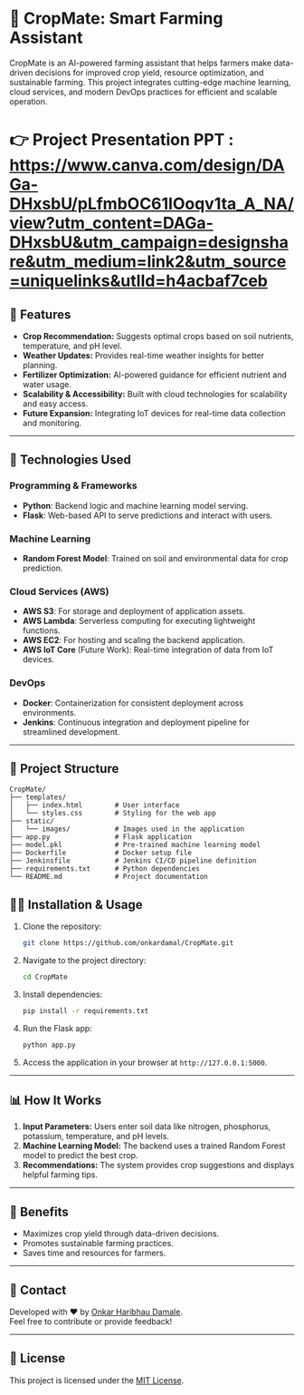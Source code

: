 
# 🌾 CropMate: Smart Farming Assistant  

CropMate is an AI-powered farming assistant that helps farmers make data-driven decisions for improved crop yield, resource optimization, and sustainable farming. This project integrates cutting-edge machine learning, cloud services, and modern DevOps practices for efficient and scalable operation.  

# 👉 Project Presentation PPT : https://www.canva.com/design/DAGa-DHxsbU/pLfmbOC61IOoqv1ta_A_NA/view?utm_content=DAGa-DHxsbU&utm_campaign=designshare&utm_medium=link2&utm_source=uniquelinks&utlId=h4acbaf7ceb 

## 🚀 Features  
- **Crop Recommendation:** Suggests optimal crops based on soil nutrients, temperature, and pH level.  
- **Weather Updates:** Provides real-time weather insights for better planning.  
- **Fertilizer Optimization:** AI-powered guidance for efficient nutrient and water usage.  
- **Scalability & Accessibility:** Built with cloud technologies for scalability and easy access.  
- **Future Expansion:** Integrating IoT devices for real-time data collection and monitoring.  

---

## 🔧 Technologies Used  

### Programming & Frameworks  
- **Python**: Backend logic and machine learning model serving.  
- **Flask**: Web-based API to serve predictions and interact with users.  

### Machine Learning  
- **Random Forest Model**: Trained on soil and environmental data for crop prediction.  

### Cloud Services (AWS)  
- **AWS S3**: For storage and deployment of application assets.  
- **AWS Lambda**: Serverless computing for executing lightweight functions.  
- **AWS EC2**: For hosting and scaling the backend application.  
- **AWS IoT Core** (Future Work): Real-time integration of data from IoT devices.  

### DevOps  
- **Docker**: Containerization for consistent deployment across environments.  
- **Jenkins**: Continuous integration and deployment pipeline for streamlined development.  

---

## 📁 Project Structure  
```plaintext
CropMate/  
├── templates/  
│   ├── index.html        # User interface  
│   └── styles.css        # Styling for the web app  
├── static/  
│   └── images/           # Images used in the application  
├── app.py                # Flask application  
├── model.pkl             # Pre-trained machine learning model  
├── Dockerfile            # Docker setup file  
├── Jenkinsfile           # Jenkins CI/CD pipeline definition  
├── requirements.txt      # Python dependencies  
└── README.md             # Project documentation  

```


## 🧑‍💻 Installation & Usage
1. Clone the repository:
   ```bash
   git clone https://github.com/onkardamal/CropMate.git
   ```
2. Navigate to the project directory:
   ```bash
   cd CropMate
   ```
3. Install dependencies:
   ```bash
   pip install -r requirements.txt
   ```
4. Run the Flask app:
   ```bash
   python app.py
   ```
5. Access the application in your browser at `http://127.0.0.1:5000`.

---

## 📊 How It Works
1. **Input Parameters:** Users enter soil data like nitrogen, phosphorus, potassium, temperature, and pH levels.
2. **Machine Learning Model:** The backend uses a trained Random Forest model to predict the best crop.
3. **Recommendations:** The system provides crop suggestions and displays helpful farming tips.

---

## 🌱 Benefits
- Maximizes crop yield through data-driven decisions.
- Promotes sustainable farming practices.
- Saves time and resources for farmers.

---

## 📩 Contact
Developed with ❤️ by [Onkar Haribhau Damale](mailto:onkydamale@gmail.com).  
Feel free to contribute or provide feedback!  

---

## 📝 License
This project is licensed under the [MIT License](LICENSE).
```
